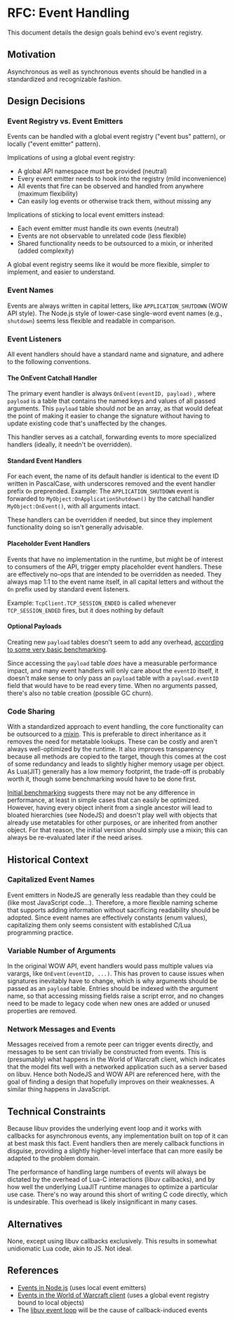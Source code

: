 # RFC: Event Handling

This document details the design goals behind evo's event registry.

## Motivation

Asynchronous as well as synchronous events should be handled in a standardized and recognizable fashion.

## Design Decisions

### Event Registry vs. Event Emitters

Events can be handled with a global event registry ("event bus" pattern), or locally ("event emitter" pattern).

Implications of using a global event registry:

* A global API namespace must be provided (neutral)
* Every event emitter needs to hook into the registry (mild inconvenience)
* All events that fire can be observed and handled from anywhere (maximum flexibility)
* Can easily log events or otherwise track them, without missing any

Implications of sticking to local event emitters instead:

* Each event emitter must handle its own events (neutral)
* Events are not observable to unrelated code (less flexible)
* Shared functionality needs to be outsourced to a mixin, or inherited (added complexity)

A global event registry seems like it would be more flexible, simpler to implement, and easier to understand.

### Event Names

Events are always written in capital letters, like ``APPLICATION_SHUTDOWN`` (WOW API style). The Node.js style of lower-case single-word event names (e.g.,  ``shutdown``) seems less flexible and readable in comparison.

### Event Listeners

All event handlers should have a standard name and signature, and adhere to the following conventions.

#### The OnEvent Catchall Handler

The primary event handler is always ``OnEvent(eventID, payload)`` , where ``payload`` is a table that contains the named keys and values of all passed arguments. This ``payload`` table should *not* be an array, as that would defeat the point of making it easier to change the signature without having to update existing code that's unaffected by the changes.

This handler serves as a catchall, forwarding events to more specialized handlers (ideally, it needn't be overridden).

#### Standard Event Handlers

For each event, the name of its default handler is identical to the event ID written in PascalCase, with underscores removed and the event handler prefix ``On`` preprended. Example: The ``APPLICATION_SHUTDOWN`` event is forwarded to  ``MyObject:OnApplicationShutdown()`` by the catchall handler ``MyObject:OnEvent()``, with all arguments intact.

These handlers can be overridden if needed, but since they implement functionality doing so isn't generally advisable.

#### Placeholder Event Handlers

Events that have no implementation in the runtime, but might be of interest to consumers of the API, trigger empty placeholder event handlers. These are effectively no-ops that are intended to be overridden as needed. They always map 1:1 to the event name itself, in all capital letters and without the ``On`` prefix used by standard event listeners.

Example: ``TcpClient.TCP_SESSION_ENDED``  is called whenever ``TCP_SESSION_ENDED`` fires, but it does nothing by default

#### Optional Payloads

Creating new ``payload`` tables doesn't seem to add any overhead, [according to some very basic benchmarking](https://gist.github.com/Duckwhale/5685a0abe2930d563b4bc931a543b536).

Since accessing the ``payload`` table *does* have a measurable performance impact, and many event handlers will only care about the ``eventID`` itself, it doesn't make sense to only pass an ``payload`` table with a ``payload.eventID`` field that would have to be read every time. When no arguments passed, there's also no table creation (possible GC churn).

### Code Sharing

With a standardized approach to event handling, the core functionality can be outsourced to a [mixin](https://en.wikipedia.org/wiki/Mixin). This is preferable to direct inheritance as it removes the need for metatable lookups. These can be costly and aren't always well-optimized by the runtime. It also improves transparency because all methods are copied to the target, though this comes at the cost of some redundancy and leads to slightly higher memory usage per object. As Lua(JIT) generally has a low memory footprint, the trade-off is probably worth it, though some benchmarking would have to be done first.

[Initial benchmarking](https://gist.github.com/Duckwhale/d3116b5c92f44c82b48ad3f2955b277b) suggests there may not be any difference in performance, at least in simple cases that can easily be optimized. However, having every object inherit from a single ancestor will lead to bloated hierarchies (see NodeJS) and doesn't play well with objects that already use metatables for other purposes, or are inherited from another object. For that reason, the initial version should simply use a mixin; this can always be re-evaluated later if the need arises.

## Historical Context

### Capitalized Event Names

Event emitters in NodeJS are generally less readable than they could be (like most JavaScript code...). Therefore, a more flexible naming scheme that supports adding information without sacrificing readability should be adopted. Since event names are effectively constants (enum values), capitalizing them only seems consistent with established C/Lua programming practice.

### Variable Number of Arguments

In the original WOW API, event handlers would pass multiple values via varargs, like ``OnEvent(eventID, ...)``. This has proven to cause issues when signatures inevitably have to change, which is why arguments should be passed as an ``payload`` table. Entries should be indexed with the argument name, so that accessing missing fields raise a script error, and no changes need to be made to legacy code when new ones are added or unused properties are removed.

### Network Messages and Events

Messages received from a remote peer can trigger events directly, and messages to be sent can trivially be constructed from events. This is (presumably) what happens in the World of Warcraft client, which indicates that the model fits well with a networked application such as a server based on libuv. Hence both NodeJS and WOW API are referenced here, with the goal of finding a design that hopefully improves on their weaknesses. A similar thing happens in JavaScript.

## Technical Constraints

Because libuv provides the underlying event loop and it works with callbacks for asynchronous events, any implementation built on top of it can at best mask this fact. Event handlers then are merely callback functions in disguise, providing a slightly higher-level interface that can more easily be adapted to the problem domain.

The performance of handling large numbers of events will always be dictated by the overhead of Lua-C interactions (libuv callbacks), and by how well the underlying LuaJIT runtime manages to optimize a particular use case. There's no way around this short of writing C code directly, which is undesirable. This overhead is likely insignificant in many cases.

## Alternatives

None, except using libuv callbacks exclusively. This results in somewhat unidiomatic Lua code, akin to JS. Not ideal.

## References

* [Events in Node.js](https://nodejs.org/api/events.html) (uses local event emitters)
* [Events in the World of Warcraft client](https://wowpedia.fandom.com/wiki/Events) (uses a global event registry bound to local objects)
* The [libuv event loop](http://docs.libuv.org/en/v1.x/design.html) will be the cause of callback-induced events
